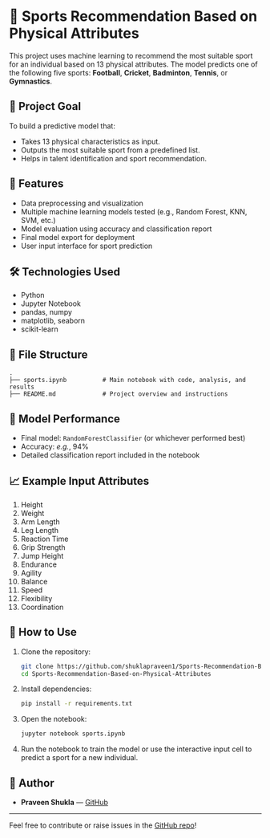 # 🏅 Sports Recommendation Based on Physical Attributes

This project uses machine learning to recommend the most suitable sport for an individual based on 13 physical attributes. The model predicts one of the following five sports: **Football**, **Cricket**, **Badminton**, **Tennis**, or **Gymnastics**.

## 📌 Project Goal

To build a predictive model that:
- Takes 13 physical characteristics as input.
- Outputs the most suitable sport from a predefined list.
- Helps in talent identification and sport recommendation.

## 🚀 Features

- Data preprocessing and visualization
- Multiple machine learning models tested (e.g., Random Forest, KNN, SVM, etc.)
- Model evaluation using accuracy and classification report
- Final model export for deployment
- User input interface for sport prediction

## 🛠️ Technologies Used

- Python
- Jupyter Notebook
- pandas, numpy
- matplotlib, seaborn
- scikit-learn

## 📂 File Structure

```
.
├── sports.ipynb          # Main notebook with code, analysis, and results
├── README.md             # Project overview and instructions
```

## 🧠 Model Performance

- Final model: `RandomForestClassifier` (or whichever performed best)
- Accuracy: *e.g.*, 94%
- Detailed classification report included in the notebook

## 📈 Example Input Attributes

1. Height  
2. Weight  
3. Arm Length  
4. Leg Length  
5. Reaction Time  
6. Grip Strength  
7. Jump Height  
8. Endurance  
9. Agility  
10. Balance  
11. Speed  
12. Flexibility  
13. Coordination

## 🧪 How to Use

1. Clone the repository:
    ```bash
    git clone https://github.com/shuklapraveen1/Sports-Recommendation-Based-on-Physical-Attributes.git
    cd Sports-Recommendation-Based-on-Physical-Attributes
    ```

2. Install dependencies:
    ```bash
    pip install -r requirements.txt
    ```

3. Open the notebook:
    ```bash
    jupyter notebook sports.ipynb
    ```

4. Run the notebook to train the model or use the interactive input cell to predict a sport for a new individual.

## 👤 Author

- **Praveen Shukla** — [GitHub](https://github.com/shuklapraveen1)

---

Feel free to contribute or raise issues in the [GitHub repo](https://github.com/shuklapraveen1/Sports-Recommendation-Based-on-Physical-Attributes)!
